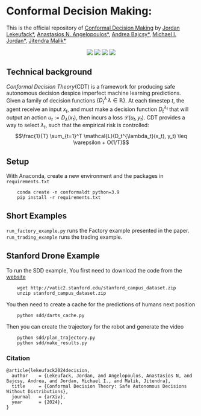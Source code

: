 # Conformal Decision Making: 
This is the official repository of [Conformal Decision Making](https://conformal-decision.github.io/static/pdf/submission.pdf) by [Jordan Lekeufack*](https://jordylek.github.io/), [Anastasios N. Angelopoulos*](https://people.eecs.berkeley.edu/~angelopoulos/), [Andrea Bajcsy*](https://www.cs.cmu.edu/~abajcsy/), [Michael I. Jordan*](http://people.eecs.berkeley.edu/~jordan/), [Jitendra Malik*](http://people.eecs.berkeley.edu/~malik/)


<p align="center">
    <a style="text-decoration:none !important;" href="https://conformal-decision.github.io/static/pdf/submission.pdf" alt="arXiv"> <img src="https://img.shields.io/badge/paper-arXiv-red" /> </a>
    <a style="text-decoration:none !important;" href="https://conformal-decision.github.io/" alt="website"> <img src="https://img.shields.io/badge/website-CDT-yellow" /> </a>
    <a style="text-decoration:none !important;" href="https://docs.conda.io/en/latest/miniconda.html" alt="package management"> <img src="https://img.shields.io/badge/conda-env-green" /> </a>
    <a style="text-decoration:none !important;" href="https://opensource.org/licenses/MIT" alt="License"> <img src="https://img.shields.io/badge/license-MIT-blue.svg" /> </a>

</p>

## Technical background
*Conformal Decision Theory*(CDT) is a framework for producing safe autonomous decision despice imperfect machine learning predictions. Given a family of decision functions $\{D^\lambda_t\, \lambda \in \mathbb{R}\}$. At each timestep $t$, the agent receive an input $x_t$, and must make a decision function $D_t^{\lambda_t}$ that will output an action $u_t:= D_\lambda(x_t)$, then incurs a loss $\mathcal{L}(u_t, y_t)$. CDT provides a way to select $\lambda_t$, such that the empirical risk is controlled:
$$\frac{1}{T} \sum_{t=1}^T \mathcal{L}(D_t^{\lambda_t}(x_t), y_t) \leq \varepsilon + O(1/T)$$

## Setup
With Anaconda, create a new environment and the packages in `requirements.txt`

```
    conda create -n conformaldt python=3.9
    pip install -r requirements.txt
```


## Short Examples
`run_factory_example.py` runs the Factory example presented in the paper. `run_trading_example` runs the trading example.

## Stanford Drone Example
To run the SDD example, You first need to download the code from the [website](https://cvgl.stanford.edu/projects/uav_data/)

```
    wget http://vatic2.stanford.edu/stanford_campus_dataset.zip
    unzip stanford_campus_dataset.zip
```

You then need to create a cache for the predictions of humans next position
```
    python sdd/darts_cache.py
```

Then you can create the trajectory for the robot and generate the video

```
    python sdd/plan_trajectory.py
    python sdd/make_results.py
```

### Citation 

```
@article{lekeufack2024decision,
  author    = {Lekeufack, Jordan, and Angelopoulos, Anastasios N, and Bajcsy, Andrea, and Jordan, Michael I., and Malik, Jitendra},
  title     = {Conformal Decision Theory: Safe Autonomous Decisions Without Distributions},
  journal   = {arXiv},
  year      = {2024},
}
```
